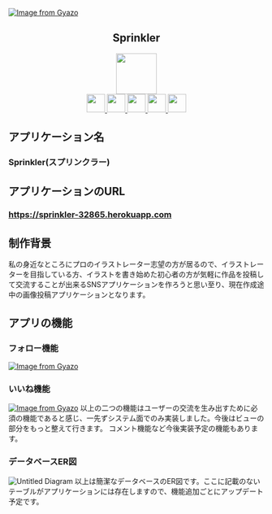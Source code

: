 [![Image from Gyazo](https://i.gyazo.com/ed72c8e057028356567e50c47f56ea9d.gif)](https://gyazo.com/ed72c8e057028356567e50c47f56ea9d)

<h2 align="center">Sprinkler</h2>

<p align="center">
  <a href="https://rubyonrails.org/">
    <img src="https://palan.co.jp/wp-content/uploads/2020/12/Ruby_On_Rails_Logo.svg_.png" width="80px;">
  </a>
 <br>
  <a href="https://www.mysql.com/jp/">
   <img src="https://d1.awsstatic.com/asset-repository/products/amazon-rds/1024px-MySQL.ff87215b43fd7292af172e2a5d9b844217262571.png" width="36px;">
  </a>
  <a href="https://github.com/heartcombo/devise">
    <img src="https://camo.githubusercontent.com/debcb0b244c5029ae11baf93c481d4ba980055df6e75abc23df12cc6f8cb71f1/68747470733a2f2f7261772e6769746875622e636f6d2f6865617274636f6d626f2f6465766973652f6d61737465722f6465766973652e706e67" width="36px;">
  </a>
  <a href="https://fontawesome.com/">
    <img src="https://nana4-story.com/wp-content/uploads/2019/10/fontawesome.png" width="36px;">
  </a>
  <a href="https://bulma.io/">
    <img src="https://bulma.io/images/bulma-logo.png" width="36px;">
  </a>
  <a href="https://jp.heroku.com/">
    <img src="https://tech-camp.in/note/wp-content/uploads/Heroku.png" width="36px;">
  </a>
</p>

## アプリケーション名
### Sprinkler(スプリンクラー)

## アプリケーションのURL
### **https://sprinkler-32865.herokuapp.com**

## 制作背景
私の身近なところにプロのイラストレーター志望の方が居るので、イラストレーターを目指している方、イラストを書き始めた初心者の方が気軽に作品を投稿して交流することが出来るSNSアプリケーションを作ろうと思い至り、現在作成途中の画像投稿アプリケーションとなります。

## アプリの機能
### フォロー機能
[![Image from Gyazo](https://i.gyazo.com/7c0eb815d6e73dc7afdc96fda8aa4796.gif)](https://gyazo.com/7c0eb815d6e73dc7afdc96fda8aa4796)
### いいね機能
[![Image from Gyazo](https://i.gyazo.com/248a279c803417032ee099582793bf8e.gif)](https://gyazo.com/248a279c803417032ee099582793bf8e)
以上の二つの機能はユーザーの交流を生み出すために必須の機能であると感じ、一先ずシステム面でのみ実装しました。今後はビューの部分をもっと整えて行きます。
コメント機能など今後実装予定の機能もあります。

### データベースER図
![Untitled Diagram](https://user-images.githubusercontent.com/76515881/120109801-f474ec00-c1a5-11eb-9fab-a3d8757bae57.png)
以上は簡潔なデータベースのER図です。ここに記載のないテーブルがアプリケーションには存在しますので、機能追加ごとにアップデート予定です。